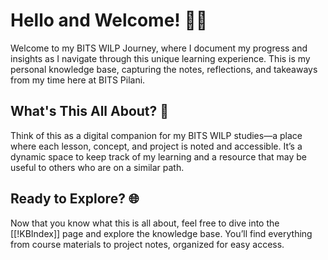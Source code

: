 
# Hello and Welcome! 👋🏽  
Welcome to my BITS WILP Journey, where I document my progress and insights as I navigate through this unique learning experience. This is my personal knowledge base, capturing the notes, reflections, and takeaways from my time here at BITS Pilani.

## What's This All About? 🤔  
Think of this as a digital companion for my BITS WILP studies—a place where each lesson, concept, and project is noted and accessible. It’s a dynamic space to keep track of my learning and a resource that may be useful to others who are on a similar path.

## Ready to Explore? 🌐  
Now that you know what this is all about, feel free to dive into the [[!KBIndex]] page and explore the knowledge base. You’ll find everything from course materials to project notes, organized for easy access.
